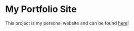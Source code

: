 # My Portfolio Site

This project is my personal website and can be found <a href="https://nottiffchan.github.io">here</a>!
